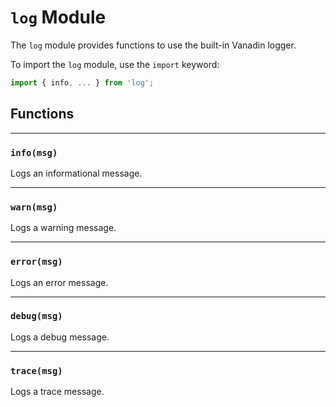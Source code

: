# `log` Module

The `log` module provides functions to use the built-in Vanadin logger.

To import the `log` module, use the `import` keyword:

```js
import { info, ... } from 'log';
```

## Functions

---

### `info(msg)`

Logs an informational message.

---

### `warn(msg)`

Logs a warning message.

---

### `error(msg)`

Logs an error message.

---

### `debug(msg)`

Logs a debug message.

---

### `trace(msg)`

Logs a trace message.
